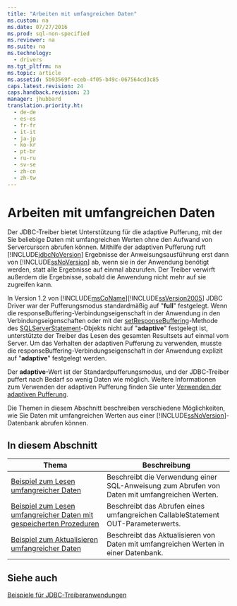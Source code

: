 ```yaml
---
title: "Arbeiten mit umfangreichen Daten"
ms.custom: na
ms.date: 07/27/2016
ms.prod: sql-non-specified
ms.reviewer: na
ms.suite: na
ms.technology: 
  - drivers
ms.tgt_pltfrm: na
ms.topic: article
ms.assetid: 5b93569f-eceb-4f05-b49c-067564cd3c85
caps.latest.revision: 24
caps.handback.revision: 23
manager: jhubbard
translation.priority.ht: 
  - de-de
  - es-es
  - fr-fr
  - it-it
  - ja-jp
  - ko-kr
  - pt-br
  - ru-ru
  - sv-se
  - zh-cn
  - zh-tw
---
```

# Arbeiten mit umfangreichen Daten
  Der JDBC\-Treiber bietet Unterstützung für die adaptive Pufferung, mit der Sie beliebige Daten mit umfangreichen Werten ohne den Aufwand von Servercursorn abrufen können. Mithilfe der adaptiven Pufferung ruft [!INCLUDE[jdbcNoVersion](../content/includes/jdbcNoVersion_md.md)] Ergebnisse der Anweisungsausführung erst dann von [!INCLUDE[ssNoVersion](../content/includes/ssNoVersion_md.md)] ab, wenn sie in der Anwendung benötigt werden, statt alle Ergebnisse auf einmal abzurufen. Der Treiber verwirft außerdem die Ergebnisse, sobald die Anwendung nicht mehr auf sie zugreifen kann.  
  
 In Version 1.2 von [!INCLUDE[msCoName](../content/includes/msCoName_md.md)][!INCLUDE[ssVersion2005](../content/includes/ssVersion2005_md.md)] JDBC Driver war der Pufferungsmodus standardmäßig auf "**full**" festgelegt. Wenn die responseBuffering\-Verbindungseigenschaft in der Anwendung in den Verbindungseigenschaften oder mit der [setResponseBuffering](../content/setResponseBuffering-Method--SQLServerStatement-.md)\-Methode des [SQLServerStatement](../content/SQLServerStatement-Class.md)\-Objekts nicht auf "**adaptive**" festgelegt ist, unterstützte der Treiber das Lesen des gesamten Resultsets auf einmal vom Server. Um das Verhalten der adaptiven Pufferung zu verwenden, musste die responseBuffering\-Verbindungseigenschaft in der Anwendung explizit auf "**adaptive**" festgelegt werden.  
  
 Der **adaptive**\-Wert ist der Standardpufferungsmodus, und der JDBC\-Treiber puffert nach Bedarf so wenig Daten wie möglich. Weitere Informationen zum Verwenden der adaptiven Pufferung finden Sie unter [Verwenden der adaptiven Pufferung](../content/Using-Adaptive-Buffering.md).  
  
 Die Themen in diesem Abschnitt beschreiben verschiedene Möglichkeiten, wie Sie Daten mit umfangreichen Werten aus einer [!INCLUDE[ssNoVersion](../content/includes/ssNoVersion_md.md)]\-Datenbank abrufen können.  
  
## In diesem Abschnitt  
  
|Thema|Beschreibung|  
|-----------|------------------|  
|[Beispiel zum Lesen umfangreicher Daten](../content/Reading-Large-Data-Sample.md)|Beschreibt die Verwendung einer SQL\-Anweisung zum Abrufen von Daten mit umfangreichen Werten.|  
|[Beispiel zum Lesen umfangreicher Daten mit gespeicherten Prozeduren](../content/Reading-Large-Data-with-Stored-Procedures-Sample.md)|Beschreibt das Abrufen eines umfangreichen CallableStatement OUT\-Parameterwerts.|  
|[Beispiel zum Aktualisieren umfangreicher Daten](../content/Updating-Large-Data-Sample.md)|Beschreibt das Aktualisieren von Daten mit umfangreichen Werten in einer Datenbank.|  
  
## Siehe auch  
 [Beispiele für JDBC-Treiberanwendungen](../content/Sample-JDBC-Driver-Applications.md)  
  
  